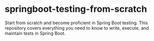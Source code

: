 # springboot-testing-from-scratch
Start from scratch and become proficient in Spring Boot testing. This repository covers everything you need to know to write, execute, and maintain tests in Spring Boot.
